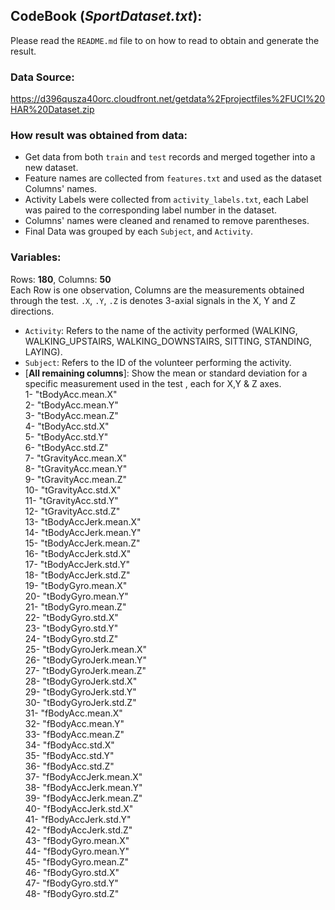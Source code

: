 ## CodeBook (*SportDataset.txt*):
Please read the `README.md` file to on how to read to obtain and generate the result.

### Data Source:
https://d396qusza40orc.cloudfront.net/getdata%2Fprojectfiles%2FUCI%20HAR%20Dataset.zip


### How result was obtained from data:
* Get data from both `train` and `test` records and merged together into a new dataset.
* Feature names are collected from `features.txt` and used as the dataset Columns' names.
* Activity Labels were collected from `activity_labels.txt`, each Label was paired to the corresponding label number in the dataset.
* Columns' names were cleaned and renamed to remove parentheses. 
* Final Data was grouped by each `Subject`, and `Activity`.


### Variables:
Rows: **180**, Columns: **50**<br>
Each Row is one observation, Columns are the measurements obtained through the test. 
`.X`, `.Y`, `.Z` is denotes 3-axial signals in the X, Y and Z directions.

* `Activity`: Refers to the name of the activity performed (WALKING, WALKING_UPSTAIRS, WALKING_DOWNSTAIRS, SITTING, STANDING, LAYING).
* `Subject`: Refers to the ID of the volunteer performing the activity.
* [**All remaining columns**]: Show the mean or standard deviation for a specific measurement used in the test , each for X,Y & Z axes.<br>
1- "tBodyAcc.mean.X"<br>
2- "tBodyAcc.mean.Y"<br>
3- "tBodyAcc.mean.Z"<br> 
4- "tBodyAcc.std.X"<br>
5- "tBodyAcc.std.Y"<br>
6- "tBodyAcc.std.Z"<br>
7- "tGravityAcc.mean.X"<br>
8- "tGravityAcc.mean.Y"<br>
9- "tGravityAcc.mean.Z"<br>
10- "tGravityAcc.std.X"<br>
11- "tGravityAcc.std.Y"<br>
12- "tGravityAcc.std.Z"<br>
13- "tBodyAccJerk.mean.X"<br> 
14- "tBodyAccJerk.mean.Y"<br>
15- "tBodyAccJerk.mean.Z"<br>
16- "tBodyAccJerk.std.X"<br>
17- "tBodyAccJerk.std.Y"<br>
18- "tBodyAccJerk.std.Z"<br>
19- "tBodyGyro.mean.X"<br>
20- "tBodyGyro.mean.Y"<br>
21- "tBodyGyro.mean.Z"<br>
22- "tBodyGyro.std.X"<br>
23- "tBodyGyro.std.Y"<br> 
24- "tBodyGyro.std.Z"<br>
25- "tBodyGyroJerk.mean.X"<br>
26- "tBodyGyroJerk.mean.Y"<br>
27- "tBodyGyroJerk.mean.Z"<br>
28- "tBodyGyroJerk.std.X"<br> 
29- "tBodyGyroJerk.std.Y"<br>
30- "tBodyGyroJerk.std.Z"<br>
31- "fBodyAcc.mean.X"<br>
32- "fBodyAcc.mean.Y"<br>
33- "fBodyAcc.mean.Z"<br> 
34- "fBodyAcc.std.X"<br>
35- "fBodyAcc.std.Y"<br>
36- "fBodyAcc.std.Z"<br>
37- "fBodyAccJerk.mean.X"<br>
38- "fBodyAccJerk.mean.Y"<br> 
39- "fBodyAccJerk.mean.Z"<br>
40- "fBodyAccJerk.std.X"<br>
41- "fBodyAccJerk.std.Y"<br>
42- "fBodyAccJerk.std.Z"<br>
43- "fBodyGyro.mean.X"<br>
44- "fBodyGyro.mean.Y"<br>
45- "fBodyGyro.mean.Z"<br>
46- "fBodyGyro.std.X"<br>
47- "fBodyGyro.std.Y"<br>
48- "fBodyGyro.std.Z"<br> 